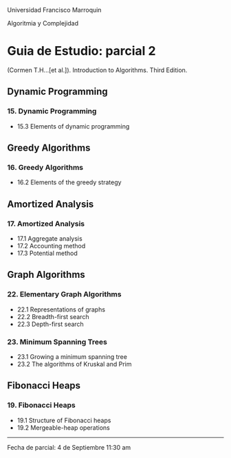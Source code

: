 Universidad Francisco Marroquin

Algoritmia y Complejidad
# Guia de Estudio: parcial 2

(Cormen T.H...[et al.]). Introduction to Algorithms. Third Edition. 

## Dynamic Programming

### 15. Dynamic Programming

- 15.3 Elements of dynamic programming

 
## Greedy Algorithms

### 16. Greedy Algorithms

- 16.2 Elements of the greedy strategy


## Amortized Analysis

### 17. Amortized Analysis
- 17.1 Aggregate analysis
- 17.2 Accounting method
- 17.3 Potential method


## Graph Algorithms

### 22. Elementary Graph Algorithms
- 22.1 Representations of graphs
- 22.2 Breadth-first search
- 22.3 Depth-first search


### 23. Minimum Spanning Trees
- 23.1 Growing a minimum spanning tree
- 23.2 The algorithms of Kruskal and Prim


## Fibonacci Heaps

### 19. Fibonacci Heaps
- 19.1 Structure of Fibonacci heaps
- 19.2 Mergeable-heap operations


- - - -

Fecha de parcial: 4 de Septiembre 11:30 am 